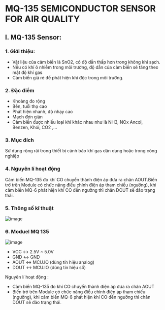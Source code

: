 # MQ-135 SEMICONDUCTOR SENSOR FOR AIR QUALITY
## I.	MQ-135 Sensor:
### 1.	Giới thiệu:
- 	Vật liệu của cảm biến là SnO2, có độ dẫn thấp hơn trong không khí sạch.
- 	Nếu có khí ô nhiễm trong môi trường, độ dẫn của cảm biến sẽ tăng theo mật độ khí gas
- 	Cảm biến giá rẻ để phát hiện khí độc trong môi trường.
### 2. Đặc điểm
-	Khoảng đo rộng
- Bền, tuổi thọ cao
-	Phát hiện nhanh, độ nhạy cao
-	Mạch đơn giản
-	Cảm biến được nhiều loại khí khác nhau như là NH3, NOx Ancol, Benzen, Khói, CO2 ,...
### 3. Mục đích
Sử dụng rộng rãi trong thiết bị cảnh báo khí gas dân dụng hoặc trong công nghiệp
### 4. Nguyên lí hoạt động 
Cảm biến MQ-135 đo khí CO chuyển thành điện áp đưa ra chân AOUT.Biến trở trên Module có chức năng điều chỉnh điện áp tham chiếu (ngưỡng), khi cảm biến MQ-6 phát hiện khí CO đến ngưỡng thì chân DOUT sẽ đảo trạng thái.
### 5. Thông số kĩ thuật 
![image](https://user-images.githubusercontent.com/96186749/205618422-2328547f-efb7-4c9b-a8ae-626a123da0f4.png)
### 6. Moduel MQ 135
![image](https://user-images.githubusercontent.com/96186749/205618691-6cf85793-20b6-48ef-a919-32c3734858e5.png)
- VCC ↔ 2.5V ~ 5.0V
- GND ↔ GND
- AOUT ↔ MCU.IO (dùng tín hiệu analog)
- DOUT ↔ MCU.IO (dùng tín hiệu số)

Nguyên lí hoạt động :
-	Cảm biến MQ-135 đo khí CO chuyển thành điện áp đưa ra chân AOUT
-	Biến trở trên Module có chức năng điều chỉnh điện áp tham chiếu (ngưỡng), khi cảm biến MQ-6 phát hiện khí CO đến ngưỡng thì chân DOUT sẽ đảo trạng thái.
